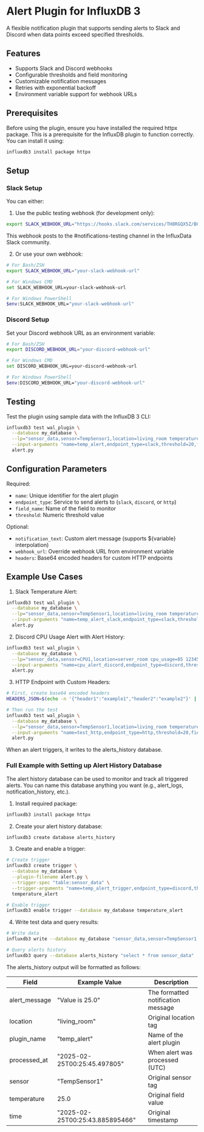 # Alert Plugin for InfluxDB 3

A flexible notification plugin that supports sending alerts to Slack and Discord when data points exceed specified thresholds.

## Features
- Supports Slack and Discord webhooks
- Configurable thresholds and field monitoring
- Customizable notification messages
- Retries with exponential backoff
- Environment variable support for webhook URLs

## Prerequisites

Before using the plugin, ensure you have installed the required httpx package.  This is a prerequisite for the InfluxDB plugin to function correctly. You can install it using:
```bash
influxdb3 install package httpx
```

## Setup

### Slack Setup
You can either:

1. Use the public testing webhook (for development only):
```bash
export SLACK_WEBHOOK_URL="https://hooks.slack.com/services/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"
```
This webhook posts to the #notifications-testing channel in the InfluxData Slack community.

2. Or use your own webhook:
```bash
# For Bash/ZSH
export SLACK_WEBHOOK_URL="your-slack-webhook-url"

# For Windows CMD
set SLACK_WEBHOOK_URL=your-slack-webhook-url

# For Windows PowerShell
$env:SLACK_WEBHOOK_URL="your-slack-webhook-url"
```

### Discord Setup
Set your Discord webhook URL as an environment variable:
```bash
# For Bash/ZSH
export DISCORD_WEBHOOK_URL="your-discord-webhook-url"

# For Windows CMD
set DISCORD_WEBHOOK_URL=your-discord-webhook-url

# For Windows PowerShell
$env:DISCORD_WEBHOOK_URL="your-discord-webhook-url"
```

## Testing

Test the plugin using sample data with the InfluxDB 3 CLI:

```bash
influxdb3 test wal_plugin \
  --database my_database \
  --lp="sensor_data,sensor=TempSensor1,location=living_room temperature=25 123456789" \
  --input-arguments "name=temp_alert,endpoint_type=slack,threshold=20,field_name=temperature,notification_text=Alert Temperature too high,webhook_url=$SLACK_WEBHOOK_URL" \
  alert.py
```

## Configuration Parameters

Required:
- `name`: Unique identifier for the alert plugin
- `endpoint_type`: Service to send alerts to (`slack`, `discord`, or `http`)
- `field_name`: Name of the field to monitor
- `threshold`: Numeric threshold value

Optional:
- `notification_text`: Custom alert message (supports ${variable} interpolation)
- `webhook_url`: Override webhook URL from environment variable
- `headers`: Base64 encoded headers for custom HTTP endpoints

## Example Use Cases

1. Slack Temperature Alert:
```bash
influxdb3 test wal_plugin \
  --database my_database \
  --lp="sensor_data,sensor=TempSensor1,location=living_room temperature=25 123456789" \
  --input-arguments "name=temp_alert_slack,endpoint_type=slack,threshold=25,field_name=temperature,notification_text=Temperature ${temperature} exceeds threshold,webhook_url=$SLACK_WEBHOOK_URL" \
  alert.py
```

2. Discord CPU Usage Alert with Alert History:
```bash
influxdb3 test wal_plugin \
  --database my_database \
  --lp="sensor_data,sensor=CPU1,location=server_room cpu_usage=85 123456789" \
  --input-arguments "name=cpu_alert_discord,endpoint_type=discord,threshold=80,field_name=cpu_usage,notification_text=High CPU usage: ${cpu_usage},alert_db=alerts_history,webhook_url=$DISCORD_WEBHOOK_URL" \
  alert.py
```

3. HTTP Endpoint with Custom Headers:
```bash
# First, create base64 encoded headers
HEADERS_JSON=$(echo -n '{"header1":"example1","header2":"example2"}' | base64)

# Then run the test
influxdb3 test wal_plugin \
  --database my_database \
  --lp="sensor_data,sensor=TempSensor1,location=living_room temperature=25 123456789" \
  --input-arguments "name=test_http,endpoint_type=http,threshold=20,field_name=temperature,notification_text=Test,webhook_url=http://host.docker.internal:8000,headers=${HEADERS_JSON}" \
  alert.py
```

When an alert triggers, it writes to the alerts_history database.

### Full Example with Setting up Alert History Database

The alert history database can be used to monitor and track all triggered alerts. You can name this database anything you want (e.g., alert_logs, notification_history, etc.).

1. Install required package:
```bash
influxdb3 install package httpx
```

2. Create your alert history database:
```bash
influxdb3 create database alerts_history
```

3. Create and enable a trigger:
```bash
# Create trigger
influxdb3 create trigger \
  --database my_database \
  --plugin-filename alert.py \
  --trigger-spec "table:sensor_data" \
  --trigger-arguments "name=temp_alert_trigger,endpoint_type=discord,threshold=20,field_name=temperature,notification_text=Value is \${temperature},webhook_url=https://discord.com/api/webhooks/YOUR_WEBHOOK_URL,alert_db=alerts_history" \
  temperature_alert

# Enable trigger
influxdb3 enable trigger --database my_database temperature_alert
```

4. Write test data and query results:
```bash
# Write data
influxdb3 write --database my_database "sensor_data,sensor=TempSensor1,location=living_room temperature=25"

# Query alerts history
influxdb3 query --database alerts_history "select * from sensor_data"
```

The alerts_history output will be formatted as follows:

| Field         | Example Value                    | Description                        |
|---------------|----------------------------------|------------------------------------|
| alert_message | "Value is 25.0"                  | The formatted notification message |
| location      | "living_room"                    | Original location tag              |
| plugin_name   | "temp_alert"                     | Name of the alert plugin          |
| processed_at  | "2025-02-25T00:25:45.497805"    | When alert was processed (UTC)    |
| sensor        | "TempSensor1"                    | Original sensor tag               |
| temperature   | 25.0                             | Original field value              |
| time          | "2025-02-25T00:25:43.885895466" | Original timestamp                |